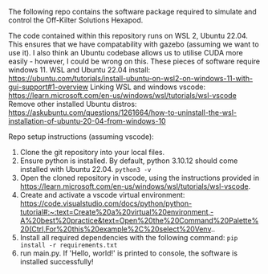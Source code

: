 The following repo contains the software package required to simulate and control the Off-Kilter Solutions Hexapod. 

The code contained within this repository runs on WSL 2, Ubuntu 22.04.
This ensures that we have compatability with gazebo (assuming we want to use it). 
I also think an Ubuntu codebase allows us to utilise CUDA more easily - however, I could be wrong on this. 
These pieces of software require windows 11.
WSL and Ubuntu 22.04 install: https://ubuntu.com/tutorials/install-ubuntu-on-wsl2-on-windows-11-with-gui-support#1-overview
Linking WSL and windows vscode: https://learn.microsoft.com/en-us/windows/wsl/tutorials/wsl-vscode
Remove other installed Ubuntu distros: https://askubuntu.com/questions/1261664/how-to-uninstall-the-wsl-installation-of-ubuntu-20-04-from-windows-10

Repo setup instructions (assuming vscode):
1. Clone the git repository into your local files.
2. Ensure python is installed. By default, python 3.10.12 should come installed with Ubuntu 22.04.
```python3 -v```
3. Open the cloned repository in vscode, using the instructions provided in https://learn.microsoft.com/en-us/windows/wsl/tutorials/wsl-vscode.
4. Create and activate a vscode virtual environment: https://code.visualstudio.com/docs/python/python-tutorial#:~:text=Create%20a%20virtual%20environment,-A%20best%20practice&text=Open%20the%20Command%20Palette%20(Ctrl,For%20this%20example%2C%20select%20Venv..
5. Install all required dependencies with the following command:
```pip install -r requirements.txt```
6. run main.py. If 'Hello, world!' is printed to console, the software is installed successfully!
